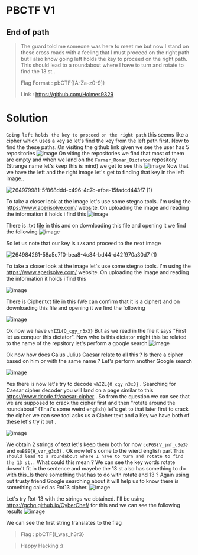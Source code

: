 # PBCTF V1

## End of path 

>The guard told me someone was here to meet me but now I stand on these cross roads with a feeling that I must proceed on the right path but I also know going left holds the key to proceed on the right path. This should lead to a roundabout where I have to turn and rotate to find the 13 st..
>
>Flag Format : pbCTF{[A-Za-z0-9]}
>
>Link : https://github.com/Holmes9329 


# Solution

`Going left holds the key to proceed on the right path` this seems like a cipher which uses a key so let's find the key from the left path first. Now to find the these paths..On visiting the github link given we see the user has 5 repositories
![image](https://github.com/sumukhchitloor/pbCTF/assets/84336892/3cdecc1d-713e-4877-bb03-dae30738929e)
On viting the repositories we find that most of them are empty and when we land on the `Former_Roman_Dictator` repository (Strange name let's keep this is mind) we get to see this
![image](https://github.com/sumukhchitloor/pbCTF/assets/84336892/08ad73dd-cff9-4455-93c4-fd7ec05b2aac)
Now that we have the left and the right image let's get to finding that key in the left image..

![264979981-5f868ddd-c496-4c7c-afbe-15fadcd443f7 (1)](https://github.com/sumukhchitloor/pbCTF/assets/84336892/0028fd9d-3caa-45df-8dfe-7fdf2d55062a)

To take a closer look at the image let's use some stegno tools. I'm using the https://www.aperisolve.com/ website. On uploading the image and reading the information it holds i find this
![image](https://github.com/sumukhchitloor/pbCTF/assets/84336892/2f642de0-01cb-4598-ae8e-8e9d911e99d0)

There is .txt file in this and on downloading this file and opening it we find the following 
![image](https://github.com/sumukhchitloor/pbCTF/assets/84336892/841664df-b853-49f0-980f-94358bf78ce2)

So let us note that our key is `123` and proceed to the next image



![264984261-58a5c7f0-bea8-4c84-bd44-d42f970a30d7 (1)](https://github.com/sumukhchitloor/pbCTF/assets/84336892/8d1eabdf-c924-4fe6-b0c0-85a1689a2796)

To take a closer look at the image let's use some stegno tools. I'm using the https://www.aperisolve.com/ website. On uploading the image and reading the information it holds i find this

![image](https://github.com/sumukhchitloor/pbCTF/assets/84336892/80a57222-33d9-4f5c-aecd-483df71740c0)

There is Cipher.txt file in this (We can confirm that it is a cipher) and on downloading this file and opening it we find the following

![image](https://github.com/sumukhchitloor/pbCTF/assets/84336892/50b4f9ad-0b6f-4026-b4b5-8b3372794325)

Ok now we have `vhIZL{O_cgy_n3x3}` But as we read in the file it says "First let us conquer this dictator". Now who is this dictator might this be related to the name of the repsitory let's perform a google search
![image](https://github.com/sumukhchitloor/pbCTF/assets/84336892/6ead5594-ae16-4a32-a83a-d851d26fcd5c)

Ok now how does Gaius Julius Caesar relate to all this ? Is there a cipher based on him or with the same name ? Let's perform another Google search 

![image](https://github.com/sumukhchitloor/pbCTF/assets/84336892/8e0b874b-7717-419b-9280-112f95ceb0d1)

Yes there is now let's try to decode `vhIZL{O_cgy_n3x3}` . Searching for Caesar cipher decoder you will land on a page similar to this https://www.dcode.fr/caesar-cipher . So from the question we can see that we are supposed to crack the cipher first and then "rotate around the roundabout" (That's some weird english) let's get to that later first to crack the cipher we can see tool asks us a Cipher text and a Key we have both of these let's try it out .

![image](https://github.com/sumukhchitloor/pbCTF/assets/84336892/f8c3863f-0880-441e-bc94-7358ec53b869)

We obtain 2 strings of text let's keep them both for now `coPGS{V_jnf_u3e3}` and `oaBSE{H_vzr_g3q3}` . Ok now let's come to the wierd english part `This should lead to a roundabout where I have to turn and rotate to find the 13 st..` What could this mean ? We can see the key words rotate dosen't fit in the sentence and mayebe the 13 st also has something to do with this..Is there something that has to do with rotate and 13 ? Again using out trusty friend Google searching about it will help us to know there is something called as Rot13 cipher.
![image](https://github.com/sumukhchitloor/pbCTF/assets/84336892/a206f021-c9d5-4c0b-9338-97e72d501a10)


Let's try Rot-13 with the strings we obtained. I'll be using https://gchq.github.io/CyberChef/ for this and we can see the following results 
![image](https://github.com/sumukhchitloor/pbCTF/assets/84336892/101e1b48-601c-4ebe-967d-701f973ec9b0)

We can see the first string translates to the flag

>Flag : pbCTF{I_was_h3r3}



>Happy Hacking :)
